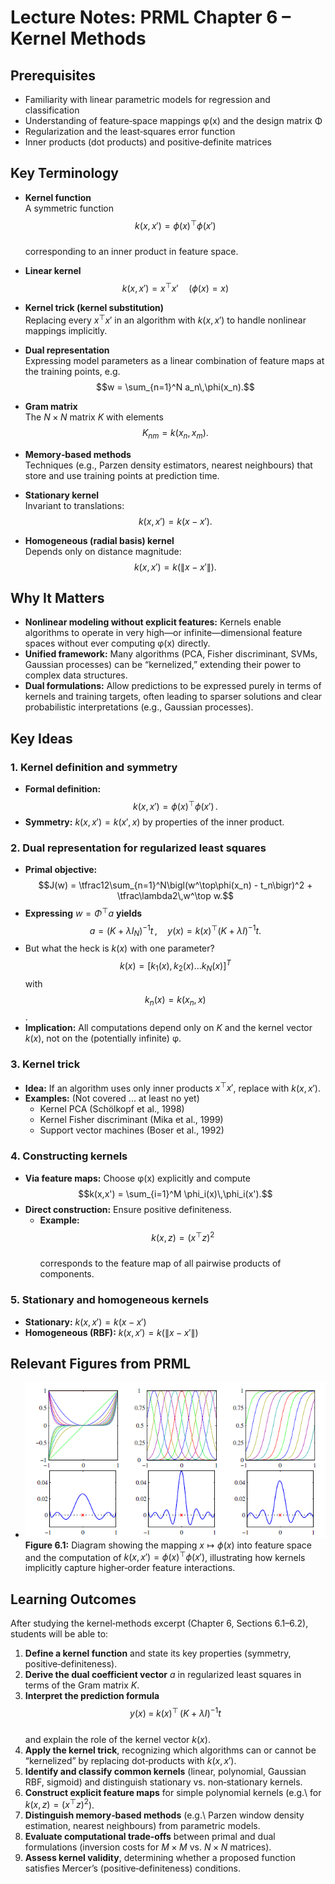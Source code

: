 # Lecture Notes: PRML Chapter 6 – Kernel Methods

## Prerequisites
- Familiarity with linear parametric models for regression and classification  
- Understanding of feature‐space mappings φ(x) and the design matrix Φ  
- Regularization and the least‐squares error function  
- Inner products (dot products) and positive‑definite matrices  

## Key Terminology
- **Kernel function**  
  A symmetric function  
  $$k(x,x')=\phi(x)^\top\phi(x')$$  
  corresponding to an inner product in feature space.

- **Linear kernel**  
  $$k(x,x') = x^\top x'\quad(\phi(x)=x)$$  

- **Kernel trick (kernel substitution)**  
  Replacing every $x^\top x'$ in an algorithm with $k(x,x')$ to handle nonlinear mappings implicitly.

- **Dual representation**  
  Expressing model parameters as a linear combination of feature maps at the training points, e.g.  
  $$w = \sum_{n=1}^N a_n\,\phi(x_n).$$

- **Gram matrix**  
  The $N\times N$ matrix $K$ with elements  
  $$K_{nm} = k(x_n,x_m).$$

- **Memory‑based methods**  
  Techniques (e.g., Parzen density estimators, nearest neighbours) that store and use training points at prediction time.

- **Stationary kernel**  
  Invariant to translations:  
  $$k(x,x') = k(x - x').$$

- **Homogeneous (radial basis) kernel**  
  Depends only on distance magnitude:  
  $$k(x,x') = k(\|x - x'\|).$$

## Why It Matters
- **Nonlinear modeling without explicit features:** Kernels enable algorithms to operate in very high—or infinite—dimensional feature spaces without ever computing φ(x) directly.  
- **Unified framework:** Many algorithms (PCA, Fisher discriminant, SVMs, Gaussian processes) can be “kernelized,” extending their power to complex data structures.  
- **Dual formulations:** Allow predictions to be expressed purely in terms of kernels and training targets, often leading to sparser solutions and clear probabilistic interpretations (e.g., Gaussian processes).

## Key Ideas

### 1. Kernel definition and symmetry  
- **Formal definition:**  
  $$k(x,x') = \phi(x)^\top\phi(x')\,. $$  
- **Symmetry:** $k(x,x') = k(x',x)$ by properties of the inner product.

### 2. Dual representation for regularized least squares  
- **Primal objective:**  
  $$J(w) = \tfrac12\sum_{n=1}^N\bigl(w^\top\phi(x_n) - t_n\bigr)^2 + \tfrac\lambda2\,w^\top w.$$
- **Expressing** $w=\Phi^\top a$ **yields**  
  $$a = (K + \lambda I_N)^{-1}t\,,\quad
    y(x) = k(x)^\top (K + \lambda I)^{-1} t.$$
- But what the heck is $k(x)$ with one parameter? $$k(x) = [k_1(x), k_2(x) \dots k_N(x)]^T$$ with $$k_n(x)=k(x_n, x)$$. 
- **Implication:** All computations depend only on $K$ and the kernel vector $k(x)$, not on the (potentially infinite) φ.

### 3. Kernel trick  
- **Idea:** If an algorithm uses only inner products $x^\top x'$, replace with $k(x,x')$.  
- **Examples:** (Not covered ... at least no yet)  
  - Kernel PCA (Schölkopf et al., 1998)  
  - Kernel Fisher discriminant (Mika et al., 1999)  
  - Support vector machines (Boser et al., 1992)

### 4. Constructing kernels  
- **Via feature maps:** Choose φ(x) explicitly and compute  
  $$k(x,x') = \sum_{i=1}^M \phi_i(x)\,\phi_i(x').$$  
- **Direct construction:** Ensure positive definiteness.  
  - **Example:**  
    $$k(x,z) = (x^\top z)^2$$  
    corresponds to the feature map of all pairwise products of components.

### 5. Stationary and homogeneous kernels  
- **Stationary:** $k(x,x') = k(x - x')$  
- **Homogeneous (RBF):** $k(x,x') = k(\|x - x'\|)$  

## Relevant Figures from PRML
- ![alt text](images/fig16.1.png)  
  **Figure 6.1:** Diagram showing the mapping $x\mapsto\phi(x)$ into feature space and the computation of $k(x,x')=\phi(x)^\top\phi(x')$, illustrating how kernels implicitly capture higher‑order feature interactions.



## Learning Outcomes

After studying the kernel‐methods excerpt (Chapter 6, Sections 6.1–6.2), students will be able to:

1. **Define a kernel function** and state its key properties (symmetry, positive‑definiteness).  
2. **Derive the dual coefficient vector** $a$ in regularized least squares in terms of the Gram matrix $K$.  
3. **Interpret the prediction formula**  
   $$
     y(x) \;=\; k(x)^\top\,(K + \lambda I)^{-1}t
   $$  
   and explain the role of the kernel vector $k(x)$.  
4. **Apply the kernel trick**, recognizing which algorithms can or cannot be “kernelized” by replacing dot‑products with $k(x,x')$.  
5. **Identify and classify common kernels** (linear, polynomial, Gaussian RBF, sigmoid) and distinguish stationary vs. non‑stationary kernels.  
6. **Construct explicit feature maps** for simple polynomial kernels (e.g.\ for $k(x,z)=(x^\top z)^2$).  
7. **Distinguish memory‑based methods** (e.g.\ Parzen window density estimation, nearest neighbours) from parametric models.  
8. **Evaluate computational trade‑offs** between primal and dual formulations (inversion costs for $M\times M$ vs. $N\times N$ matrices).  
9. **Assess kernel validity**, determining whether a proposed function satisfies Mercer’s (positive‑definiteness) conditions.  
